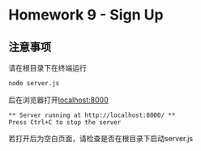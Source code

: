 # Homework 9 - Sign Up

## 注意事项

请在根目录下在终端运行

```bash
node server.js
```

后在浏览器打开[localhost:8000](http://localhost:8000/)

```
** Server running at http://localhost:8000/ **
Press Ctrl+C to stop the server
```

若打开后为空白页面，请检查是否在根目录下启动server.js

